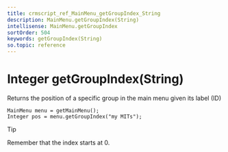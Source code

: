 ```yaml
---
title: crmscript_ref_MainMenu_getGroupIndex_String
description: MainMenu.getGroupIndex(String)
intellisense: MainMenu.getGroupIndex
sortOrder: 504
keywords: getGroupIndex(String)
so.topic: reference
---
```


# Integer getGroupIndex(String)

Returns the position of a specific group in the main menu given its label (ID)

```crmscript
MainMenu menu = getMainMenu();
Integer pos = menu.getGroupIndex("my MITs");
```

> [!TIP]
> Remember that the index starts at 0.
